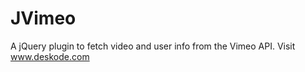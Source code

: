 JVimeo
======

A jQuery plugin to fetch video and user info from the Vimeo API. Visit www.deskode.com
